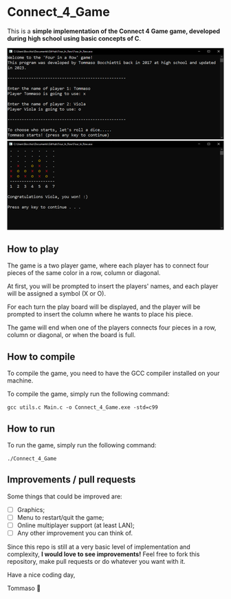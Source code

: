 # Connect_4_Game

This is a **simple implementation of the Connect 4 Game game, developed during high school using basic concepts of C**.

![Initial board screenshot](Img/Initial_Screen.png)
![Winning board screenshot](Img/Winning_Screen.png)

## How to play

The game is a two player game, where each player has to connect four pieces of the same color in a row, column or diagonal.

At first, you will be prompted to insert the players' names, and each player will be assigned a symbol (X or O).

For each turn the play board will be displayed, and the player will be prompted to insert the column where he wants to place his piece.

The game will end when one of the players connects four pieces in a row, column or diagonal, or when the board is full.

## How to compile

To compile the game, you need to have the GCC compiler installed on your machine.

To compile the game, simply run the following command:

```shell
gcc utils.c Main.c -o Connect_4_Game.exe -std=c99
```

## How to run

To run the game, simply run the following command:

```shell
./Connect_4_Game
```

## Improvements / pull requests

Some things that could be improved are:
- [ ] Graphics;
- [ ] Menu to restart/quit the game;
- [ ] Online multiplayer support (at least LAN);
- [ ] Any other improvement you can think of.

Since this repo is still at a very basic level of implementation and complexity, **I would love to see improvements!**
Feel free to fork this repository, make pull requests or do whatever you want with it.


Have a nice coding day,

Tommaso :panda_face:



